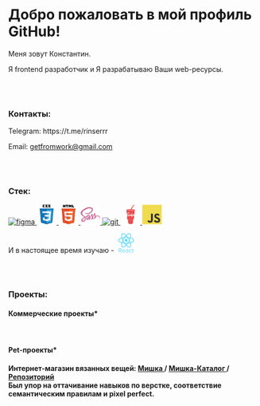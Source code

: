 <h1 aling="center">Добро пожаловать в мой профиль GitHub!</h1>

<p align="left">Меня зовут Константин.</p>
<p align="left">Я frontend разработчик и Я разрабатываю Ваши web-ресурсы.</p>

<br><br>

<h3 align="left">Контакты:</h3>
<p align="left">
  Telegram: https://t.me/rinserrr
</p>
<p align="left">
  Email: <a href="mailto:getfromwork@gmail.com">getfromwork@gmail.com</a>
</p>

<br><br>

<h3 align="left">Стек:</h3>
<p align="left"> 
  <a href="https://www.figma.com/" target="_blank" rel="noreferrer"> <img src="https://www.vectorlogo.zone/logos/figma/figma-icon.svg" alt="figma" width="40" height="40"/> </a>
  <a href="https://www.w3schools.com/css/" target="_blank" rel="noreferrer"> <img src="https://raw.githubusercontent.com/devicons/devicon/master/icons/css3/css3-original-wordmark.svg" alt="css3" width="40" height="40"/> </a> 
  <a href="https://www.w3.org/html/" target="_blank" rel="noreferrer"> <img src="https://raw.githubusercontent.com/devicons/devicon/master/icons/html5/html5-original-wordmark.svg" alt="html5" width="40" height="40"/> </a>
  <a href="https://sass-lang.com" target="_blank" rel="noreferrer"> <img src="https://raw.githubusercontent.com/devicons/devicon/master/icons/sass/sass-original.svg" alt="sass" width="40" height="40"/> </a>
  <a href="https://git-scm.com/" target="_blank" rel="noreferrer"> <img src="https://www.vectorlogo.zone/logos/git-scm/git-scm-icon.svg" alt="git" width="40" height="40"/> </a> 
  <a href="https://gulpjs.com" target="_blank" rel="noreferrer"> <img src="https://raw.githubusercontent.com/devicons/devicon/master/icons/gulp/gulp-plain.svg" alt="gulp" width="40" height="40"/> </a>
  <a href="https://developer.mozilla.org/en-US/docs/Web/JavaScript" target="_blank" rel="noreferrer"> <img src="https://raw.githubusercontent.com/devicons/devicon/master/icons/javascript/javascript-original.svg" alt="javascript" width="40" height="40"/> </a> 
</p>

<p align="left">И в настоящее время изучаю - 
  <a aling="middle" href="https://reactjs.org/" target="_blank" rel="noreferrer"> <img src="https://raw.githubusercontent.com/devicons/devicon/master/icons/react/react-original-wordmark.svg" alt="react" width="40" height="40"/> </a>
</p>

<br><br>

<h3 align="left">Проекты:</h3>
<h4> Коммерческие проекты*<h4>

<br>

<h4> Pet-проекты*<h4>
<p>Интернет-магазин вязанных вещей: <a href="https://rinserrr.github.io/mishka/"> Мишка </a> / <a href="https://rinserrr.github.io/mishka/catalog.html"> Мишка-Каталог </a> / <a href="https://github.com/rinserrr/mishka">Репозиторий</a><br>
Был упор на оттачивание навыков по верстке, соответствие семантическим правилам и pixel perfect.
<p>
